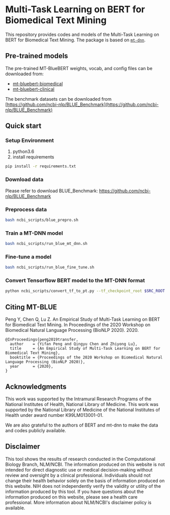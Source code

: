 # Multi-Task Learning on BERT for Biomedical Text Mining

This repository provides codes and models of the Multi-Task Learning on BERT for Biomedical Text Mining. 
The package is based on [`mt-dnn`](https://github.com/namisan/mt-dnn).

## Pre-trained models

The pre-trained MT-BlueBERT weights, vocab, and config files can be downloaded from:

* [mt-bluebert-biomedical](https://github.com/yfpeng/mt-bluebert/releases/download/0.1/mt-bluebert-biomedical.pt)
* [mt-bluebert-clinical](https://github.com/yfpeng/mt-bluebert/releases/download/0.1/mt-bluebert-clinical.pt)

The benchmark datasets can be downloaded from [https://github.com/ncbi-nlp/BLUE_Benchmark](https://github.com/ncbi-nlp/BLUE_Benchmark)

## Quick start

### Setup Environment
1. python3.6
2. install requirements
```bash
pip install -r requirements.txt
```

### Download data
Please refer to download BLUE_Benchmark: https://github.com/ncbi-nlp/BLUE_Benchmark


### Preprocess data
```bash
bash ncbi_scripts/blue_prepro.sh
```

### Train a MT-DNN model
```bash
bash ncbi_scripts/run_blue_mt_dnn.sh
```

### Fine-tune a model
```bash
bash ncbi_scripts/run_blue_fine_tune.sh
```

### Convert Tensorflow BERT model to the MT-DNN format
```bash
python ncbi_scripts/convert_tf_to_pt.py --tf_checkpoint_root $SRC_ROOT --pytorch_checkpoint_path $DEST --encoder_type 1```
```

## Citing MT-BLUE

Peng Y, Chen Q, Lu Z. An Empirical Study of Multi-Task Learning on BERT
for Biomedical Text Mining. In Proceedings of the 2020 Workshop on Biomedical
Natural Language Processing (BioNLP 2020). 2020.

```
@InProceedings{peng2019transfer,
  author    = {Yifan Peng and Qingyu Chen and Zhiyong Lu},
  title     = {An Empirical Study of Multi-Task Learning on BERT for Biomedical Text Mining},
  booktitle = {Proceedings of the 2020 Workshop on Biomedical Natural Language Processing (BioNLP 2020)},
  year      = {2020},
}
```

## Acknowledgments

This work was supported by the Intramural Research Programs of the National Institutes of Health, National Library of
Medicine. This work was supported by the National Library of Medicine of the National Institutes of Health under award number K99LM013001-01.

We are also grateful to the authors of BERT and mt-dnn to make the data and codes publicly available. 

## Disclaimer

This tool shows the results of research conducted in the Computational Biology Branch, NLM/NCBI. The information produced
on this website is not intended for direct diagnostic use or medical decision-making without review and oversight
by a clinical professional. Individuals should not change their health behavior solely on the basis of information
produced on this website. NIH does not independently verify the validity or utility of the information produced
by this tool. If you have questions about the information produced on this website, please see a health care
professional. More information about NLM/NCBI's disclaimer policy is available.
